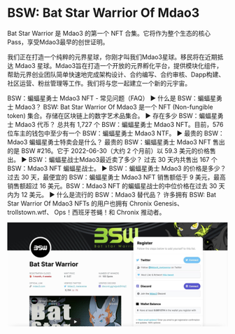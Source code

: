 # BSW: Bat Star Warrior Of Mdao3

Bat Star Warrior 是 Mdao3 的第一个 NFT 合集。它将作为整个生态的核心Pass，享受Mdao3最早的创世证明。

我们正在打造一个纯粹的元界星球，你刚才叫我们Mdao3星球。移民将在近期抵达 Mdao3 星球。Mdao3旨在打造一个开放的元界孵化平台，提供模块化组件，帮助元界创业团队简单快速地完成架构设计、合约编写、合约审核、Dapp构建、社区运营、粉丝管理等工作。我们将与您一起建立一个新的元宇宙。

BSW：蝙蝠星勇士 Mdao3 NFT - 常见问题（FAQ）
▶ 什么是 BSW：蝙蝠星勇士 Mdao3？
BSW: Bat Star Warrior Of Mdao3 是一个 NFT (Non-fungible token) 集合。存储在区块链上的数字艺术品集合。
▶ 存在多少 BSW：蝙蝠星勇士 Mdao3 代币？
总共有 1,727 个 BSW：蝙蝠星勇士 Mdao3 NFT。目前，576 位车主的钱包中至少有一个 BSW：蝙蝠星勇士 Mdao3 NTF。
▶ 最贵的 BSW：Mdao3 蝙蝠星勇士特卖会是什么？
最贵的 BSW：蝙蝠星勇士 Mdao3 NFT 售出的是 BSW #216。它于 2022-06-30（大约 2 个月前）以 59.3 美元的价格售出。
▶ BSW：蝙蝠星战士Mdao3最近卖了多少？
过去 30 天内共售出 167 个 BSW：Mdao3 NFT 蝙蝠星战士。
▶ BSW：蝙蝠星勇士 Mdao3 的价格是多少？
过去 30 天，最便宜的 BSW：蝙蝠星勇士 Mdao3 NFT 销售额低于 9 美元，最高销售额超过 16 美元。BSW：Mdao3 NFT 的蝙蝠星战士的中位价格在过去 30 天内为 12 美元。
▶ 什么是流行的 BSW：Mdao3 替代品？
许多拥有 BSW: Bat Star Warrior Of Mdao3 NFTs 的用户也拥有 Chronix Genesis、 trollstown.wtf、 Ops！西班牙苍蝇！和 Chronix 推动者。

![nft](FZO9Y9FaAAAn6Ls.jpg)
